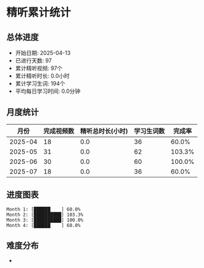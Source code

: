# 精听累计统计

## 总体进度

- 开始日期: 2025-04-13
- 已进行天数: 97
- 累计精听视频: 97个
- 累计精听时长: 0.0小时
- 累计学习生词: 194个
- 平均每日学习时间: 0.0分钟

## 月度统计

| 月份 | 完成视频数 | 精听总时长(小时) | 学习生词数 | 完成率 |
|-----|-----------|----------------|----------|-------|
| 2025-04 | 18 | 0.0 | 36 | 60.0% |
| 2025-05 | 31 | 0.0 | 62 | 103.3% |
| 2025-06 | 30 | 0.0 | 60 | 100.0% |
| 2025-07 | 18 | 0.0 | 36 | 60.0% |

## 进度图表

```
Month 1: [██████    ] 60.0%
Month 2: [██████████] 103.3%
Month 3: [██████████] 100.0%
Month 4: [██████    ] 60.0%
```

## 难度分布

- [简单/中等/困难]: 97 (100.0%)